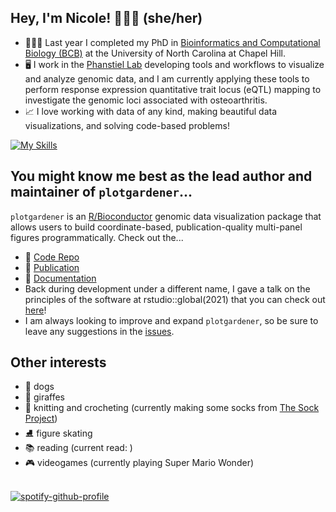 ## Hey, I'm Nicole! 👩🏻‍💻  (she/her)

* 👩🏻‍🎓 Last year I completed my PhD in [Bioinformatics and Computational Biology (BCB)](https://bcb.unc.edu) at the University of North Carolina at Chapel Hill. 
* 🖥 I work in the [Phanstiel Lab](http://phanstiel-lab.med.unc.edu/) developing tools and workflows to visualize and analyze genomic data, and I am currently applying these tools to perform response expression quantitative trait locus (eQTL) mapping to investigate the genomic loci associated with osteoarthritis.  
* 📈 I love working with data of any kind, making beautiful data visualizations, and solving code-based problems!

[![My Skills](https://skillicons.dev/icons?i=r,py,bash,cpp,css,matlab,docker,git,github,githubactions,html,ai,java,vscode)](https://skillicons.dev)

## You might know me best as the lead author and maintainer of `plotgardener`...
`plotgardener` is an [R/Bioconductor](https://www.bioconductor.org/) genomic data visualization package that allows users to build coordinate-based, publication-quality multi-panel figures programmatically. Check out the...
* 💾 [Code Repo](https://github.com/phanstielLab/plotgardener/)
* 📜 [Publication](https://academic.oup.com/bioinformatics/article/38/7/2042/6522111)
* 📖 [Documentation](https://phanstiellab.github.io/plotgardener/)
* Back during development under a different name, I gave a talk on the principles of the software at rstudio::global(2021) that you can check out [here](https://posit.co/resources/videos/a-new-paradigm-for-multifigure-coordinate-based-plotting-in-r/)! 
* I am always looking to improve and expand `plotgardener`, so be sure to leave any suggestions in the [issues](https://github.com/PhanstielLab/plotgardener/issues).

## Other interests
* 🐶 dogs
* 🦒 giraffes
* 🧶 knitting and crocheting (currently making some socks from [The Sock Project](https://www.summerleedesignco.com/))
* ⛸ figure skating
* 📚 reading (current read: <!-- GOODREADS-LIST:START --><!-- GOODREADS-LIST:END -->)
* 🎮 videogames (currently playing Super Mario Wonder)

<br>[![spotify-github-profile](https://spotify-github-profile.vercel.app/api/view?uid=qvm6dvpfbxle9s5i2mikrzro7&cover_image=true&theme=novatorem&show_offline=false&background_color=121212&interchange=false&bar_color=53b14f&bar_color_cover=false)](https://github.com/kittinan/spotify-github-profile)
